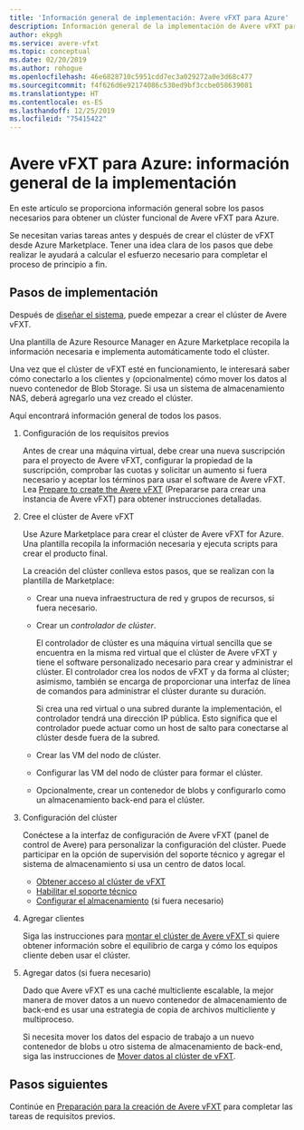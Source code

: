 ```yaml
---
title: 'Información general de implementación: Avere vFXT para Azure'
description: Información general de la implementación de Avere vFXT para Azure
author: ekpgh
ms.service: avere-vfxt
ms.topic: conceptual
ms.date: 02/20/2019
ms.author: rohogue
ms.openlocfilehash: 46e6828710c5951cdd7ec3a029272a0e3d68c477
ms.sourcegitcommit: f4f626d6e92174086c530ed9bf3ccbe058639081
ms.translationtype: HT
ms.contentlocale: es-ES
ms.lasthandoff: 12/25/2019
ms.locfileid: "75415422"
---
```

# <a name="avere-vfxt-for-azure---deployment-overview"></a>Avere vFXT para Azure: información general de la implementación

En este artículo se proporciona información general sobre los pasos necesarios para obtener un clúster funcional de Avere vFXT para Azure.

Se necesitan varias tareas antes y después de crear el clúster de vFXT desde Azure Marketplace. Tener una idea clara de los pasos que debe realizar le ayudará a calcular el esfuerzo necesario para completar el proceso de principio a fin.

## <a name="deployment-steps"></a>Pasos de implementación

Después de [diseñar el sistema](avere-vfxt-deploy-plan.md), puede empezar a crear el clúster de Avere vFXT.

Una plantilla de Azure Resource Manager en Azure Marketplace recopila la información necesaria e implementa automáticamente todo el clúster.

Una vez que el clúster de vFXT esté en funcionamiento, le interesará saber cómo conectarlo a los clientes y (opcionalmente) cómo mover los datos al nuevo contenedor de Blob Storage. Si usa un sistema de almacenamiento NAS, deberá agregarlo una vez creado el clúster.

Aquí encontrará información general de todos los pasos.

1. Configuración de los requisitos previos

   Antes de crear una máquina virtual, debe crear una nueva suscripción para el proyecto de Avere vFXT, configurar la propiedad de la suscripción, comprobar las cuotas y solicitar un aumento si fuera necesario y aceptar los términos para usar el software de Avere vFXT. Lea [Prepare to create the Avere vFXT](avere-vfxt-prereqs.md) (Prepararse para crear una instancia de Avere vFXT) para obtener instrucciones detalladas.

1. Cree el clúster de Avere vFXT

   Use Azure Marketplace para crear el clúster de Avere vFXT for Azure. Una plantilla recopila la información necesaria y ejecuta scripts para crear el producto final.

   La creación del clúster conlleva estos pasos, que se realizan con la plantilla de Marketplace:

   * Crear una nueva infraestructura de red y grupos de recursos, si fuera necesario.
   * Crear un *controlador de clúster*.  

     El controlador de clúster es una máquina virtual sencilla que se encuentra en la misma red virtual que el clúster de Avere vFXT y tiene el software personalizado necesario para crear y administrar el clúster. El controlador crea los nodos de vFXT y da forma al clúster; asimismo, también se encarga de proporcionar una interfaz de línea de comandos para administrar el clúster durante su duración.

     Si crea una red virtual o una subred durante la implementación, el controlador tendrá una dirección IP pública. Esto significa que el controlador puede actuar como un host de salto para conectarse al clúster desde fuera de la subred.

   * Crear las VM del nodo de clúster.

   * Configurar las VM del nodo de clúster para formar el clúster.

   * Opcionalmente, crear un contenedor de blobs y configurarlo como un almacenamiento back-end para el clúster.

1. Configuración del clúster

   Conéctese a la interfaz de configuración de Avere vFXT (panel de control de Avere) para personalizar la configuración del clúster. Puede participar en la opción de supervisión del soporte técnico y agregar el sistema de almacenamiento si usa un centro de datos local.

   * [Obtener acceso al clúster de vFXT](avere-vfxt-cluster-gui.md)
   * [Habilitar el soporte técnico](avere-vfxt-enable-support.md)
   * [Configurar el almacenamiento](avere-vfxt-add-storage.md) (si fuera necesario)

1. Agregar clientes

   Siga las instrucciones para [montar el clúster de Avere vFXT ](avere-vfxt-mount-clients.md) si quiere obtener información sobre el equilibrio de carga y cómo los equipos cliente deben usar el clúster.

1. Agregar datos (si fuera necesario)

   Dado que Avere vFXT es una caché multicliente escalable, la mejor manera de mover datos a un nuevo contenedor de almacenamiento de back-end es usar una estrategia de copia de archivos multicliente y multiproceso.
   
   Si necesita mover los datos del espacio de trabajo a un nuevo contenedor de blobs u otro sistema de almacenamiento de back-end, siga las instrucciones de [Mover datos al clúster de vFXT](avere-vfxt-data-ingest.md).

## <a name="next-steps"></a>Pasos siguientes

Continúe en [Preparación para la creación de Avere vFXT](avere-vfxt-prereqs.md) para completar las tareas de requisitos previos.
